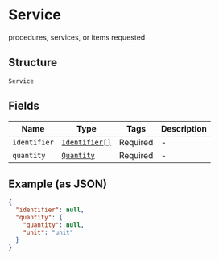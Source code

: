 
# Service

procedures, services, or items requested

## Structure

`Service`

## Fields

| Name | Type | Tags | Description |
|  --- | --- | --- | --- |
| `identifier` | [`Identifier[]`](../../doc/models/identifier.md) | Required | - |
| `quantity` | [`Quantity`](../../doc/models/quantity.md) | Required | - |

## Example (as JSON)

```json
{
  "identifier": null,
  "quantity": {
    "quantity": null,
    "unit": "unit"
  }
}
```

